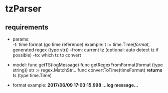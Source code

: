 # tzParser


## requirements

- params:    
  -t: time format (go time reference) 
    example: t := time.Time(*format*, generated regex (type str)) 
  -from: current tz (optional: auto detect tz if possible)
  -to: which tz to convert

- model:
  func getTS(logMessage)
    func getRegexFromFormat(format (type string))
      str := regex.MatchStr...
    func convertToTime(timeFormat)
  **returns** ts (type time.Time)
  
 - format example:
 **2017/06/09 17:03:15.998 ...log message...**
